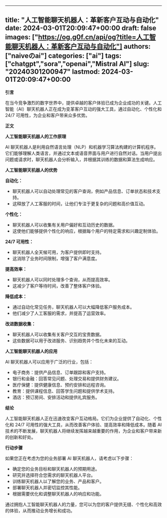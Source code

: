 
---
title: "人工智能聊天机器人：革新客户互动与自动化"
date: 2024-03-01T20:09:47+00:00
draft: false
images: ["https://og.g0f.cn/api/og?title=人工智能聊天机器人：革新客户互动与自动化"]
authors: ["naiveのai"]
categories: ["ai"]
tags: ["chatgpt","sora","openai","Mistral AI"]
slug: "20240301200947"
lastmod: 2024-03-01T20:09:47+00:00
---
**引言**

在当今竞争激烈的数字世界中，提供卓越的客户体验已成为企业成功的关键。人工智能（AI）聊天机器人正在成为变革客户互动的强大工具，通过自动化、个性化和 24/7 可用性，为企业和客户带来众多优势。

**正文**

**人工智能聊天机器人的工作原理**

AI 聊天机器人是利用自然语言处理（NLP）和机器学习算法构建的计算机程序。它们能够理解人类语言，并通过文本或语音界面与用户进行自然对话。当用户提出问题或请求时，聊天机器人会分析输入，并根据其训练的数据和算法生成响应。

**人工智能聊天机器人的优势**

**自动化：**

* 聊天机器人可以自动处理常见的客户查询，例如产品信息、订单状态和技术支持。
* 这释放了人工客服的时间，让他们专注于更复杂的问题和高价值互动。

**个性化：**

* 聊天机器人可以收集有关用户偏好和互动历史的数据。
* 这使他们能够提供个性化的响应，根据每个用户的特定需求和兴趣定制体验。

**24/7 可用性：**

* 聊天机器人全天候可用，为客户提供即时支持。
* 这消除了业务时间限制，增强了客户满意度。

**提高效率：**

* 聊天机器人可以同时处理多个查询，从而提高效率。
* 这减少了客户等待时间，改善了整体客户体验。

**降低成本：**

* 通过自动化常见任务，聊天机器人可以大幅降低客户服务成本。
* 他们减少了人工客服的需求，并提高了运营效率。

**改进数据收集：**

* 聊天机器人可以收集有关客户交互的宝贵数据。
* 这些数据可以用于改进服务、识别趋势并个性化未来的互动。

**人工智能聊天机器人的应用**

AI 聊天机器人可以应用于广泛的行业，包括：

* 电子商务：提供产品信息、订单跟踪和客户支持。
* 银行和金融：回答常见问题、处理交易和提供财务建议。
* 医疗保健：提供健康信息、预约安排和远程咨询。
* 教育：提供课程信息、回答学生问题和提供学术支持。
* 酒店：预订房间、安排活动和提供礼宾服务。

**结论**

人工智能聊天机器人正在迅速改变客户互动格局。它们为企业提供了自动化、个性化和 24/7 可用性的强大工具，从而改善客户体验、提高效率和降低成本。随着 AI 技术的不断发展，聊天机器人将继续发挥越来越重要的作用，为企业和客户带来新的创新和好处。

**行动步骤**

如果您正在考虑为您的业务部署 AI 聊天机器人，请考虑以下步骤：

* 确定您的业务目标和聊天机器人的预期用途。
* 研究并选择符合您需求的聊天机器人平台。
* 训练聊天机器人以了解您的业务、产品和客户。
* 部署聊天机器人并密切监控其性能。
* 根据需要优化和调整聊天机器人的响应和功能。

通过拥抱人工智能聊天机器人的力量，您可以为您的客户提供无缝、个性化和高效的体验，从而推动业务增长和成功。